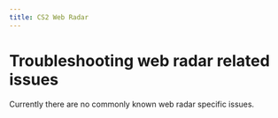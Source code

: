 ```yaml
---
title: CS2 Web Radar
---
```


# Troubleshooting web radar related issues
Currently there are no commonly known web radar specific issues.